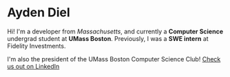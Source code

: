 # Ayden Diel

Hi! I'm a developer from _Massachusetts_, and currently a **Computer Science** undergrad student at **UMass Boston**. Previously, I was a **SWE intern** at <span class="tag fidelity">Fidelity Investments</span>.

I'm also the president of the <span class="tag umb">UMass Boston Computer Science Club</span>! [Check us out on LinkedIn](https://www.linkedin.com/company/umass-boston-computer-science-club/)
